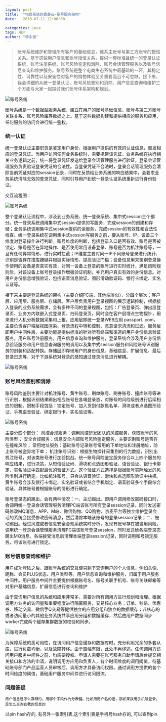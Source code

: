 ```yaml
---
layout: post
title:  "电商系统的奠基石-账号服务架构"
date:   2018-07-11 12:00:00

categories: java
tags: 用户
author: "穆永俊"
---
```


> 账号系统维护和管理所有客户的基础信息，维系主账号与第三方账号的授信关系。基于这些用户信息和账号授信关系，提供一套标准且统一的登录认证系统、账号注册系统、账号风险鉴定和消除、账号会话管理服务以及账号信息查询和维护服务。账号系统是整个电商生态系统中最基础的一环，其稳定性、可靠性以及安全性对客户的购物体验至关重要而且不可忽缺。接下来，我会详细的从统一登录认证、账号风险鉴别和消除、用户信息查询和维护三个方面与大家一起探讨我们账号体系架构和规划。

![账号系统](https://raw.githubusercontent.com/unionstars/unionstars.github.io/master/assets/images/pictures/2018-07-31-user/01-01.png)

账号系统是一个数据型服务系统，建立在用户的账号基础信息、账号与第三方账号关联关系、账号风险库等数据之上。基于这些数据构建和提供相应的服务和应用，任何服务的访问会进行统一鉴权。

### **统一认证**

统一登录认证主要职责是鉴定用户身份，根据用户提供的有效的认证信息，颁发相应的登录凭证。当用户访问任何业务系统时，需要携带该凭证。业务系统在执行相关业务逻辑之前，统一将登录凭证发送给登录会话管理服务进行验证，登录会话管理服务负责验证登录凭证的合法性。当登录凭证不合法时，登录会话管理服务会清除当前凭证对应的session记录，同时在反馈给业务系统的响应结果中，会要求业务系统清除无效的登录凭证，同时引导用户到统一登录认证系统重新进行身份验证。

交互流程图：

![账号系统](https://raw.githubusercontent.com/unionstars/unionstars.github.io/master/assets/images/pictures/2018-07-31-user/01-02.png)

整个登录认证流程中，涉及到业务系统、统一登录系统、集中式session三个部分。统一登录系统调用集中式session提供的写服务，完成session的创建和存储；业务系统调用集中式session提供的读服务，完成session的有效性和合法性检查。统一登录系统在调用集中式session写服务之前，要从账号、IP、设备三个维度对登录操作进行判断。账号维度的判断，包括登录入口是否有效、账号是否被锁定、账号是否在异地操作、是否使用常用设备登录、账号是否为机注账号等，一旦有任何异常情形，进行实时拦截；IP维度主要对同一IP不同账号登录进行统计，识别是否存在撞库嫌疑并根据实际情形，提高验证门槛；设备信息用来鉴别登录操作使用的设备是否真实有效，对同一设备上登录的账号进行实时统计，满足风险规则后，对该设备上账号登录操作增强验证机制，补充用户真实有效的身份信息。对用户身份信息增强验证，包括语音消息验证、图形滑动验证码、银行卡绑定、实名认证等。

接下来主要是登录系统的架构（主要介绍PC端，其他端类似），分四个层次：客户层、应用层、服务层、存储层。客户层负责用户登录视图的展示逻辑控制，根据接入登录的业务系统需求，会有多种不同的登录视图，包括：广告登录页、弹出层登录页、业务方内联嵌入式登录页、扫码登录页，同时会在客户层埋点生物探针，用来进行人机分析数据采集和上报。应用层即统一登录WEB应用 passport..com，主要负责客户端层视图渲染、登录流程中转和控制、恶意请求清洗和过滤。服务层即用户中间件层，主要功能是提供标准的针对所有终端和渠道的用户身份信息验证服务，用户账号注册服务，用户信息查询和维护服务，登录系统会涉及用户身份信息验证服务和用户信息查询服务的调用以及集中式session服务和风险账号识别服务的封装和适配转换。存储层即存储用户的身份信息、基础信息、扩展信息、最后登录日志等，对于下游系统对登录的感知通过登录消息进行解耦。

![账号系统](https://raw.githubusercontent.com/unionstars/unionstars.github.io/master/assets/images/pictures/2018-07-31-user/01-03.png)

### **账号风险鉴别和消除**

账号风险鉴别主要针对机注账号、黄牛账号、刷单账号、刷券账号、撞库账号等进行识别，根据识别结果踢出相应账号在各端登录态，对账号的风险级别进行后续相应的限制。限制手段包括：锁定账号、加入货到付款黑名单、滑块或者点选图形验证、手机语音验证、绑定银行卡、实名验证等。

![账号系统](https://raw.githubusercontent.com/unionstars/unionstars.github.io/master/assets/images/pictures/2018-07-31-user/01-05.png)

主要分四个部分：
风控合规服务：调用风控研发团队的风控服务，获取账号的风险类型；
安全合规服务：信息安全内部账号风险鉴定服务，主要识别账号是否存在撞库风险；
常用地址服务：基础账号记录账号常用的下单地址和注册地址，防止账号被盗异地下单；
机注账号识别：根据生物探针采集到的行为数据，识别出机注账号，对该类账号进行加验挑战。统一账号风险鉴定服务综合以上四个服务的响应结果，进行决策，从短信验证码、滑块和点选图形验证、语音验证、银行卡绑定、实名验证中匹配最优的验证方式。这个验证方式选择是根据账号实际触发的风险类别进行确定。比如机注账号，只会从语音验证、滑块和点选图形验证中抉择。黄牛账号会涉及银行卡绑定、实名验证或者结合手机绑定、语音验证多个手段综合验证，具体账号要根据账号的情形进行确定。

账号登录态的踢出，会有两种情况：一、主动踢出。即用户调用修改密码接口时，会调用统一登录会话管理服务清理PC端该账号所有登录session记录，同时发送密码修改MQ消息，APP、M站、微信购物、QQ购物、京麦平台等独立维护登录会话的系统会接受修改密码消息，然后清除本端该账号的登录session记录；二、被动踢出。经过风控或者信息安全合规系统实时分析，发现有账号存在被盗用风险，调用统一登录会话管理服务清理PC端该账号登录session，同时发送给各端登录态踢出MQ消息，各端接受消息后清理本端登录session记录，同时调用账号锁定服务，将该账号进行锁定。

### **账号信息查询和维护**

用户成功登陆之后，跟账号系统的交互便只剩下查询用户的个人信息，例如头像、昵称、会员PLUS状态、用户类型等。用户信息查询和维护服务，归属于用户服务中间件。用户服务中间件主要提供根据账号名、账号关联手机号、账号关联邮箱等对用户基础信息、扩展信息进行查询和维护

由于查询用户信息的系统和应用非常多，需要对所有调用方进行规划和治理。根据调用方业务的访问量和重要程度进行隔离服务，交易核心业务：订单、秒杀、优惠券、移动交易、微信手Q交易等提供独立的应用分组和独立的数据缓存；非核心的或者访问量小的其他业务系统共享应用分组和数据缓存，然后由用户数据同步worker完成两个缓存集群数据的校验和同步。

![账号系统](https://raw.githubusercontent.com/unionstars/unionstars.github.io/master/assets/images/pictures/2018-07-31-user/01-04.png)

为保障系统的高可用性，在访问用户信息缓存和数据库时，充分利用冗余的多套从库，进行负载均衡，以及故障转移。由于篇幅有限，此处不再详述。任何调用方访问用户服务中间件之前，均需要授权。申请人需要在账号服务自助申请后台提交相关接口和方法的申请，说明调用方应用和负责人，各个时间维度的调用阈值，待基础账号部门产品运营人员审核后，调用方才具备访问权限。通过调用方提供的各个时间维度的阈值，基础用户服务中间件进行访问限流。

### **问题答疑**

```用户信息是怎么存储的，用哪个字段作为分表健。比如用用户名的话，那如果我用手机号登录，是怎么查询到我的信息的```

以pin hash存的, 有另外一张索引表,这个索引表是手机号hash存的, 可以查到pin.
